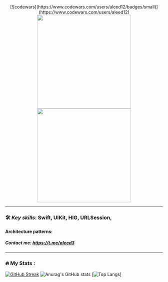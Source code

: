 


<div id="header" align="center">
  [![codewars](https://www.codewars.com/users/aleed12/badges/small)](https://www.codewars.com/users/aleed12) 
  <img src="https://media.giphy.com/media/fVPR3NSqLjVQFEPmP8/giphy.gif" width="300"/>
</div>

<div id="header" align="center">
  <img src="https://media.giphy.com/media/cPyiJw5NsCXhhRELdf/giphy.gif" width="300"/>
</div>

***

### :hammer_and_wrench: _Key skills_: Swift, UIKit, HIG, URLSession,
#### Architecture patterns: 
##### Contact me: https://t.me/aleed3
---

### :fire: My Stats :
[![GitHub Streak](http://github-readme-streak-stats.herokuapp.com?user=aleed4&theme=dark&locale=ru)](https://git.io/streak-stats)
![Anurag's GitHub stats](https://github-readme-stats.vercel.app/api?username=aleed4&show_icons=true&theme=dark)
[![Top Langs](https://github-readme-stats.vercel.app/api/top-langs/?username=aleed4&layout=compact&theme=dark)]

